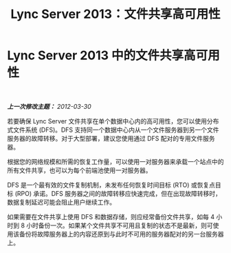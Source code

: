 ﻿---
title: Lync Server 2013：文件共享高可用性
TOCTitle: 文件共享高可用性
ms:assetid: b8c8d5ec-9397-4128-8d1e-8ec6c30fade7
ms:mtpsurl: https://technet.microsoft.com/zh-cn/library/JJ205203(v=OCS.15)
ms:contentKeyID: 49314037
ms.date: 05/19/2016
mtps_version: v=OCS.15
ms.translationtype: HT
---

# Lync Server 2013 中的文件共享高可用性

 

_**上一次修改主题：** 2012-03-30_

若要确保 Lync Server 文件共享在单个数据中心内的高可用性，您可以使用分布式文件系统 (DFS)。DFS 支持同一个数据中心内从一个文件服务器到另一个文件服务器的故障转移。对于大型部署，建议您使用通过 DFS 配对的专用文件服务器。

根据您的网络规模和所需的恢复工作量，可以使用一对服务器来承载一个站点中的所有文件共享，也可以为每个前端池使用一对服务器。

DFS 是一个最有效的文件复制机制，未发布任何恢复时间目标 (RTO) 或恢复点目标 (RPO) 承诺。DFS 服务器之间的故障转移应快速完成，但在出现故障转移时，数据复制延迟可能会阻止用户继续工作。

如果需要在文件共享上使用 DFS 和数据存储，则应经常备份文件共享，如每 4 小时到 8 小时备份一次。如果某个文件共享不可用且复制的状态不是最新，则可使用该备份将故障服务器上的内容还原到与此时不可用的服务器配对的另一台服务器上。

